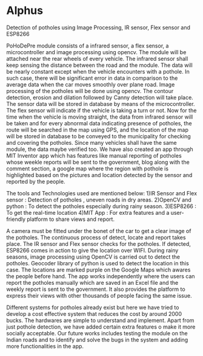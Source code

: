 # Alphus

Detection of potholes using Image Processing, IR sensor, Flex sensor and ESP8266

PoHoDePre module consists of a infrared sensor, a flex sensor, a microcontroller and image processing using opencv. The module will be attached near the rear wheels of every vehicle. The infrared sensor shall keep sensing the distance between the road and the module. The data will be nearly constant except when the vehicle encounters with a pothole. In such case, there will be significant error in data in comparison to the average data when the car moves smoothly over plane road. Image processing of the potholes will be done using opencv. The contour detection, erosion and dilation followed by Canny detection will take place. The sensor data will be stored in database by means of the microcontroller. The flex sensor will indicate if the vehicle is taking a turn or not. Now for the time when the vehicle is moving straight, the data from infrared sensor will be taken and for every abnormal data indicating presence of potholes, the route will be searched in the map using GPS, and the location of the map will be stored in database to be conveyed to the municipality for checking and covering the potholes. Since many vehicles shall have the same module, the data maybe verified too.
We have also created an app through MIT Inventor app which has features like manual reporting of potholes whose weekle reports will be sent to the government, blog along with the comment section, a google map where the region with pothole is highlighted based on the pictures and location detected by the sensor and reported by the people.




The tools and Technologies used are mentioned below:
1)IR Sensor and Flex sensor : Detection of potholes , uneven roads in dry areas.
2)OpenCV and python : To detect the potholes especially during rainy season.
3)ESP8266 : To get the real-time location 
4)MIT App : For extra features and a user-friendly platform to share views and report.




A camera must be fitted under the bonet of the car to get a clear image of the potholes. The continuous process of detect, locate and report takes place. The IR sensor and Flex sensor checks for the potholes. If detected, ESP8266 comes in action to give the location over WIFI. During rainy seasons, image processing using OpenCV is carried out to detect the potholes. Geocoder library of python is used to detect the location in this case. The locations are marked purple on the Google Maps which awares the people before hand.
The app works independently where the users can report the potholes manually which are saved in an Excel file and the weekly report is sent to the government. It also provides the platform to express their views with other thousands of people facing the same issue.


Different systems for potholes already exist but here we have tried to develop a cost effective system that reduces the cost by around 2000 bucks. The hardwares are simple to understand and implement. Apart from just pothole detection, we have added certain extra features o make it more socially acceptable. Our future works includes testing the module on the Indian roads and to identify and solve the bugs in the system and adding more functionalities in the app.  



